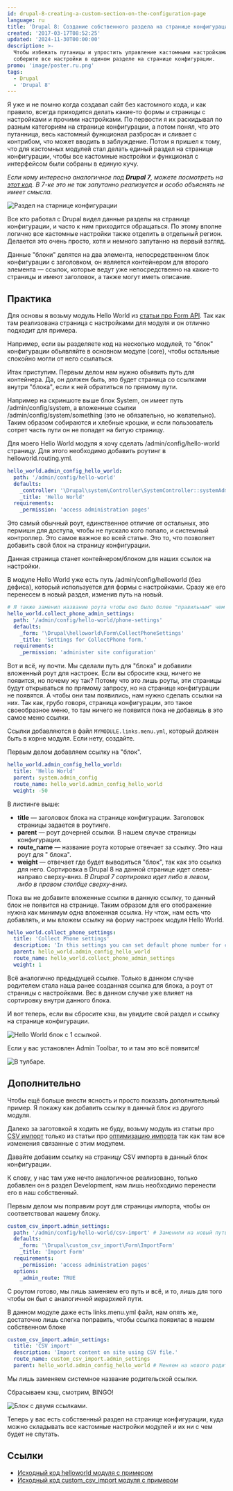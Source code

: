 ```yaml
---
id: drupal-8-creating-a-custom-section-on-the-configuration-page
language: ru
title: 'Drupal 8: Создание собственного раздела на странице конфигурации'
created: '2017-03-17T08:52:25'
updated: '2024-11-30T00:00:00'
description: >-
  Чтобы избежать путаницы и упростить управление кастомными настройками,
  соберите все настройки в едином разделе на странице конфигурации.
promo: 'image/poster.ru.png'
tags:
  - Drupal
  - 'Drupal 8'
---
```


Я уже и не помню когда создавал сайт без кастомного кода, и как правило, всегда
приходится делать какие-то формы и страницы с настройками и прочими настройками.
По первости я их раскидывал по разным категориям на странице конфигурации, а
потом понял, что это путанница, весь кастомный функционал разбросан и сливает с
контрибом, что может вводить в заблуждение. Потом я пришел к тому, что для
кастомных модулей стал делать единый раздел на странице конфигурации, чтобы все
кастомные настройки и функционал с интерфейсом были собраны в единую кучу.

*Если кому интересно аналогичное под **Drupal 7**, можете посмотреть
на [этот код](https://github.com/Niklan/Trash/blob/master/Drupal/7.x/hook_menu.php).
В 7-ке это не так запутанно реализуется и особо объяснять не имеет смысла.*

![Раздел на старнице конфигурации](image/admin-config-block-explained.png)

Все кто работал с Drupal видел данные разделы на странице конфигурации, и часто
к ним приходится обращаться. По этому вполне логично все кастомные настройки
также отделить в отдельный регион. Делается это очень просто, хотя и немного
запутанно на первый взгляд.

Данные "блоки" делятся на два элемента, непосредственном блок конфигурации с
заголовком, он является контейнером для второго элемента — ссылок, которые ведут
уже непосредственно на какие-то страницы и имеют заголовок, а также могут иметь
описание.

## Практика

Для основы я возьму модуль Hello World
из [статьи про Form API][drupal-8-form-api]. Так как там реализована страница с
настройками для модуля и он отлично подходит для примера.

Например, если вы разделяете код на несколько модулей, то "блок" конфигурации
обьявляйте в основном модуле (core), чтобы остальные спокойно могли от него
ссылаться.

Итак приступим. Первым делом нам нужно обьявить путь для контейнера. Да, он
должен быть, это будет страница со ссылками внутри "блока", если к ней
обратиться по прямому пути.

Например на скриншоте выше блок System, он имеет путь /admin/config/system, а
вложенные ссылки /admin/config/system/something (это не обязательно, но
желательно). Таким образом собираются и хлебные крошки, и если пользователь
сотрет часть пути он не попадет на битую страницу.

Для моего Hello World модуля я хочу сделать /admin/config/hello-world страницу.
Для этого необходимо добавить роутинг в helloworld.routing.yml.

```yaml {"header":"helloworld.routing.yml"}
hello_world.admin_config_hello_world:
  path: '/admin/config/hello-world'
  defaults:
    _controller: '\Drupal\system\Controller\SystemController::systemAdminMenuBlockPage'
    _title: 'Hello World'
  requirements:
    _permission: 'access administration pages'
```

Это самый обычный роут, единственное отличие от остальных, это пермишн для
доступа, чтобы не пускало кого попало, и системный контроллер. Это самое важное
во всей статье. Это то, что позволяет добавить свой блок на страницу
конфигурации.

Данная страница станет контейнером/блоком для наших ссылок на настройки.

В модуле Hello World уже есть путь /admin/config/helloworld (без дефиса),
который используется для формы с настройками. Сразу же его перенесем в новый
раздел, изменив путь на новый.

```yaml {"header":"helloworld.routing.yml"}
# Я также заменил название роута чтобы оно было более "правильным" чем было до этого.
hello_world.collect_phone_admin_settings:
  path: '/admin/config/hello-world/phone-settings'
  defaults:
    _form: '\Drupal\helloworld\Form\CollectPhoneSettings'
    _title: 'Settings for CollectPhone form.'
  requirements:
    _permission: 'administer site configuration'
```

Вот и всё, ну почти. Мы сделали путь для "блока" и добавили вложенный роут для
настроек. Если вы сбросите кэш, ничего не появится, но почему жу так? Потому что
это лишь роуты, эти страницы будут открываться по прямому запросу, но на
странице конфигурации не появятся. А чтобы они там появились, нам нужно сделать
ссылки на них. Так как, грубо говоря, страница конфигурации, это такое
своеобразное меню, то там ничего не появится пока не добавишь в это самое меню
ссылки.

Ссылки добавляются в файл `MYMODULE.links.menu.yml`, который должен быть в корне
модуля. Если нету, создайте.

Первым делом добавляем ссылку на "блок".

```yaml {"header":"helloworld.links.menu.yml"}
hello_world.admin_config_hello_world:
  title: 'Hello World'
  parent: system.admin_config
  route_name: hello_world.admin_config_hello_world
  weight: -50
```

В листинге выше:

* **title** — заголовок блока на странице конфигурации. Заголовок страницы
  задается в роутинге.
* **parent** — роут дочерней ссылки. В нашем случае страницы конфигурации.
* **route_name** — название роута которые отвечает за ссылку. Это наш роут для "
  блока".
* **weight** — отвечает где будет выводиться "блок", так как это ссылка для
  него. Сортировка в Drupal 8 на данной странице идет слева-направо сверху-вниз.
  *В Drupal 7 сортировка идет либо в левом, либо в правом столбце сверху-вниз.*

Пока вы не добавите вложенные ссылки в данную ссылку, то данный блок не появится
на странице. Таким образом для его отображение нужна как минимум одна вложенная
ссылка. Ну чтож, нам есть что добавлять, и мы вложем ссылку на форму настроек
модуля Hello World.

```yaml {"header":"helloworld.links.menu.yml "}
hello_world.collect_phone_settings:
  title: 'Collect Phone settings'
  description: 'In this settings you can set default phone number for collect phone form.'
  parent: hello_world.admin_config_hello_world
  route_name: hello_world.collect_phone_admin_settings
  weight: 1
```

Всё аналогично предыдущей ссылке. Только в данном случае родителем стала наша
ранее созданная ссылка для блока, а роут от страницы с настройками. Вес в данном
случае уже влияет на сортировку внутри данного блока.

И вот теперь, если вы сбросите кэш, вы увидите свой раздел и ссылку на странице
конфигурации.

![Hello World блок с 1 ссылкой.](image/hello-world-block.png)

Если у вас установлен Admin Toolbar, то и там это всё появится!

![В тулбаре.](image/in-toolbar.png)

## Дополнительно

Чтобы ещё больше внести ясность и просто показать дополнительный пример. Я
покажу как добавить ссылку в данный блок из другого модуля.

Далеко за заготовкой я ходить не буду, возьму модуль из статьи
про [CSV импорт][drupal-8-custom-csv-import] только из статьи про
[оптимизацию импорта][drupal-8-custom-csv-import-optimization] так как там все изменения
связанные с этим модулем.

Давайте добавим ссылку на страницу CSV импорта в данный блок конфигурации.

К слову, у нас там уже нечто аналогичное реализовано, только добавлен он в
раздел Development, нам лишь необходимо перенести его в наш собственный.

Первым делом мы поправим роут для страницы импорта, чтобы он соответствовал
нашему блоку.

```yaml {"header":"custom_csv_import.routing.yml"}
custom_csv_import.admin_settings:
  path: '/admin/config/hello-world/csv-import' # Заменили на новый путь
  defaults:
    _form: '\Drupal\custom_csv_import\Form\ImportForm'
    _title: 'Import Form'
  requirements:
    _permission: 'access administration pages'
  options:
    _admin_route: TRUE
```

С роутом готово, мы лишь заменяем его путь и всё, и то, лишь для того чтобы он
был с аналогичной иерархией пути.

В данном модуле даже есть links.menu.yml файл, нам опять же, достаточно лишь
слегка поправить, чтобы ссылка появилас в нашем собственном блоке

```yaml {"header":"custom_csv_import.links.menu.yml"}
custom_csv_import.admin_settings:
  title: 'CSV import'
  description: 'Import content on site using CSV file.'
  route_name: custom_csv_import.admin_settings
  parent: hello_world.admin_config_hello_world # Меняем на нового родителя
```

Мы лишь заменяем системное название родительской ссылки.

Сбрасываем кэш, смотрим, BINGO!

![Блок с двумя ссылками.](image/hello-world-block2.png)

Теперь у вас есть собственный раздел на странице конфигурации, куда можно
складывать все кастомные настройки модулей и их ни с чем будет не спутать.

## Ссылки

- [Исходный код helloworld модуля с примером](example/helloworld)
- [Исходный код custom_csv_import модуля с примером](example/custom_csv_import)

[drupal-8-form-api]: ../../../../2015/10/16/drupal-8-form-api/index.ru.md
[drupal-8-custom-csv-import]: ../../../../2016/09/11/drupal-8-custom-csv-import/index.ru.md
[drupal-8-custom-csv-import-optimization]: ../../../../2017/03/16/drupal-8-custom-csv-import-optimization/index.ru.md

